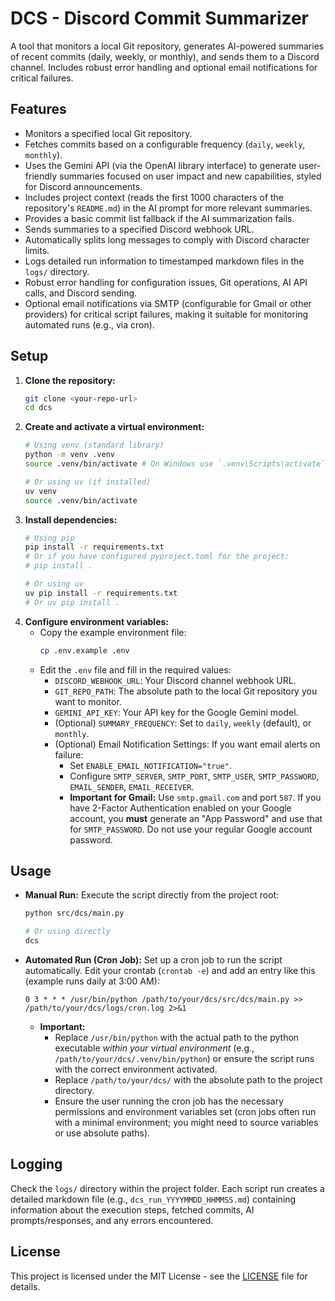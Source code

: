 # DCS - Discord Commit Summarizer

A tool that monitors a local Git repository, generates AI-powered summaries of recent commits (daily, weekly, or monthly), and sends them to a Discord channel. Includes robust error handling and optional email notifications for critical failures.

## Features

*   Monitors a specified local Git repository.
*   Fetches commits based on a configurable frequency (`daily`, `weekly`, `monthly`).
*   Uses the Gemini API (via the OpenAI library interface) to generate user-friendly summaries focused on user impact and new capabilities, styled for Discord announcements.
*   Includes project context (reads the first 1000 characters of the repository's `README.md`) in the AI prompt for more relevant summaries.
*   Provides a basic commit list fallback if the AI summarization fails.
*   Sends summaries to a specified Discord webhook URL.
*   Automatically splits long messages to comply with Discord character limits.
*   Logs detailed run information to timestamped markdown files in the `logs/` directory.
*   Robust error handling for configuration issues, Git operations, AI API calls, and Discord sending.
*   Optional email notifications via SMTP (configurable for Gmail or other providers) for critical script failures, making it suitable for monitoring automated runs (e.g., via cron).

## Setup

1.  **Clone the repository:**
    ```bash
    git clone <your-repo-url>
    cd dcs
    ```
2.  **Create and activate a virtual environment:**
    ```bash
    # Using venv (standard library)
    python -m venv .venv
    source .venv/bin/activate # On Windows use `.venv\Scripts\activate`

    # Or using uv (if installed)
    uv venv
    source .venv/bin/activate
    ```
3.  **Install dependencies:**
    ```bash
    # Using pip
    pip install -r requirements.txt 
    # Or if you have configured pyproject.toml for the project:
    # pip install .

    # Or using uv
    uv pip install -r requirements.txt
    # Or uv pip install .
    ```
4.  **Configure environment variables:**
    *   Copy the example environment file:
        ```bash
        cp .env.example .env
        ```
    *   Edit the `.env` file and fill in the required values:
        *   `DISCORD_WEBHOOK_URL`: Your Discord channel webhook URL.
        *   `GIT_REPO_PATH`: The absolute path to the local Git repository you want to monitor.
        *   `GEMINI_API_KEY`: Your API key for the Google Gemini model.
        *   (Optional) `SUMMARY_FREQUENCY`: Set to `daily`, `weekly` (default), or `monthly`.
        *   (Optional) Email Notification Settings: If you want email alerts on failure:
            *   Set `ENABLE_EMAIL_NOTIFICATION="true"`.
            *   Configure `SMTP_SERVER`, `SMTP_PORT`, `SMTP_USER`, `SMTP_PASSWORD`, `EMAIL_SENDER`, `EMAIL_RECEIVER`.
            *   **Important for Gmail:** Use `smtp.gmail.com` and port `587`. If you have 2-Factor Authentication enabled on your Google account, you **must** generate an "App Password" and use that for `SMTP_PASSWORD`. Do not use your regular Google account password.

## Usage

*   **Manual Run:**
    Execute the script directly from the project root:
    ```bash
    python src/dcs/main.py
    
    # Or using directly
    dcs
    ```
*   **Automated Run (Cron Job):**
    Set up a cron job to run the script automatically. Edit your crontab (`crontab -e`) and add an entry like this (example runs daily at 3:00 AM):
    ```cron
    0 3 * * * /usr/bin/python /path/to/your/dcs/src/dcs/main.py >> /path/to/your/dcs/logs/cron.log 2>&1
    ```
    *   **Important:**
        *   Replace `/usr/bin/python` with the actual path to the python executable *within your virtual environment* (e.g., `/path/to/your/dcs/.venv/bin/python`) or ensure the script runs with the correct environment activated.
        *   Replace `/path/to/your/dcs/` with the absolute path to the project directory.
        *   Ensure the user running the cron job has the necessary permissions and environment variables set (cron jobs often run with a minimal environment; you might need to source variables or use absolute paths).

## Logging

Check the `logs/` directory within the project folder. Each script run creates a detailed markdown file (e.g., `dcs_run_YYYYMMDD_HHMMSS.md`) containing information about the execution steps, fetched commits, AI prompts/responses, and any errors encountered.

## License

This project is licensed under the MIT License - see the [LICENSE](LICENSE) file for details.
